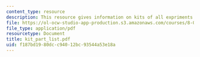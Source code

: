 ```yaml
---
content_type: resource
description: This resource gives information on kits of all expriments.
file: https://ol-ocw-studio-app-production.s3.amazonaws.com/courses/8-01x-physics-i-classical-mechanics-with-an-experimental-focus-fall-2002/f187bd1980dcc94012bc93544a53e18a_kit_part_list.pdf
file_type: application/pdf
resourcetype: Document
title: kit_part_list.pdf
uid: f187bd19-80dc-c940-12bc-93544a53e18a
---
```

